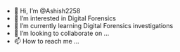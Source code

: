 - 👋 Hi, I’m @Ashish2258
- 👀 I’m interested in Digital Forensics
- 🌱 I’m currently learning Digital Forensics investigations
- 💞️ I’m looking to collaborate on ...
- 📫 How to reach me ...

<!---
Ashish2258/Ashish2258 is a ✨ special ✨ repository because its `README.md` (this file) appears on your GitHub profile.
You can click the Preview link to take a look at your changes.
--->
